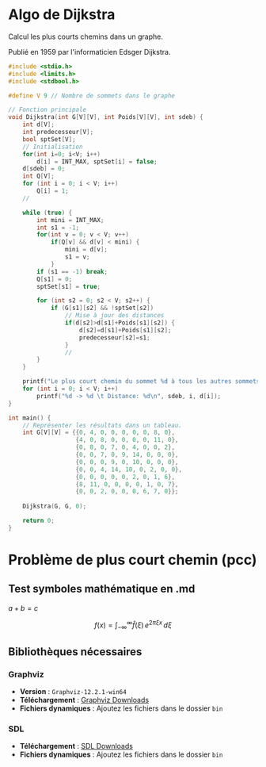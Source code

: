 # Algo de Dijkstra

Calcul les plus courts chemins dans un graphe.

Publié en 1959 par l'informaticien Edsger Dijkstra.

<!-- !!! une file de priorité (souvent implémentée avec un tas). -->
```C
#include <stdio.h>
#include <limits.h>
#include <stdbool.h>

#define V 9 // Nombre de sommets dans le graphe

// Fonction principale
void Dijkstra(int G[V][V], int Poids[V][V], int sdeb) {
    int d[V];
    int predecesseur[V];
    bool sptSet[V];
    // Initialisation
    for(int i=0; i<V; i++)
        d[i] = INT_MAX, sptSet[i] = false;
    d[sdeb] = 0;
    int Q[V];
    for (int i = 0; i < V; i++)
        Q[i] = 1;
    //

    while (true) {
        int mini = INT_MAX;
        int s1 = -1;
        for(int v = 0; v < V; v++)
            if(Q[v] && d[v] < mini) {
                mini = d[v];
                s1 = v;
            }
        if (s1 == -1) break;
        Q[s1] = 0;
        sptSet[s1] = true;

        for (int s2 = 0; s2 < V; s2++) {
            if (G[s1][s2] && !sptSet[s2])
                // Mise à jour des distances
                if(d[s2]>d[s1]+Poids[s1][s2]) {
                    d[s2]=d[s1]+Poids[s1][s2];
                    predecesseur[s2]=s1;
                }
                //
        }
    }

    printf("Le plus court chemin du sommet %d à tous les autres sommets:\n", sdeb);
    for (int i = 0; i < V; i++)
        printf("%d -> %d \t Distance: %d\n", sdeb, i, d[i]);
}

int main() {
    // Représenter les résultats dans un tableau.
    int G[V][V] = {{0, 4, 0, 0, 0, 0, 0, 8, 0},
                   {4, 0, 8, 0, 0, 0, 0, 11, 0},
                   {0, 8, 0, 7, 0, 4, 0, 0, 2},
                   {0, 0, 7, 0, 9, 14, 0, 0, 0},
                   {0, 0, 0, 9, 0, 10, 0, 0, 0},
                   {0, 0, 4, 14, 10, 0, 2, 0, 0},
                   {0, 0, 0, 0, 0, 2, 0, 1, 6},
                   {8, 11, 0, 0, 0, 0, 1, 0, 7},
                   {0, 0, 2, 0, 0, 0, 6, 7, 0}};
    
    Dijkstra(G, G, 0);

    return 0;
}
```

# Problème de plus court chemin (pcc)

## Test symboles mathématique en .md

$a+b=c$

$$
f(x) = \int_{-\infty}^\infty \hat f(\xi)\,e^{2 \pi \xi x} \,d\xi
$$

## Bibliothèques nécessaires

### Graphviz
- **Version** : `Graphviz-12.2.1-win64`
- **Téléchargement** : [Graphviz Downloads](https://graphviz.org/)
- **Fichiers dynamiques** : Ajoutez les fichiers dans le dossier `bin`

### SDL
- **Téléchargement** : [SDL Downloads](https://www.libsdl.org/download-2.0.php)
- **Fichiers dynamiques** : Ajoutez les fichiers dans le dossier `bin`
